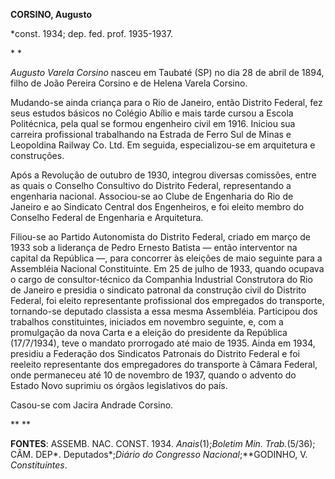 **CORSINO, Augusto**

\*const. 1934; dep. fed. prof. 1935-1937.

* *

*Augusto Varela Corsino* nasceu em Taubaté (SP) no dia 28 de abril de
1894, filho de João Pereira Corsino e de Helena Varela Corsino.

Mudando-se ainda criança para o Rio de Janeiro, então Distrito Federal,
fez seus estudos básicos no Colégio Abílio e mais tarde cursou a Escola
Politécnica, pela qual se formou engenheiro civil em 1916. Iniciou sua
carreira profissional trabalhando na Estrada de Ferro Sul de Minas e
Leopoldina Railway Co. Ltd. Em seguida, especializou-se em arquitetura e
construções.

Após a Revolução de outubro de 1930, integrou diversas comissões, entre
as quais o Conselho Consultivo do Distrito Federal, representando a
engenharia nacional. Associou-se ao Clube de Engenharia do Rio de
Janeiro e ao Sindicato Central dos Engenheiros, e foi eleito membro do
Conselho Federal de Engenharia e Arquitetura.

Filiou-se ao Partido Autonomista do Distrito Federal, criado em março de
1933 sob a liderança de Pedro Ernesto Batista — então interventor na
capital da República —, para concorrer às eleições de maio seguinte para
a Assembléia Nacional Constituinte. Em 25 de julho de 1933, quando
ocupava o cargo de consultor-técnico da Companhia Industrial Construtora
do Rio de Janeiro e presidia o sindicato patronal da construção civil do
Distrito Federal, foi eleito representante profissional dos empregados
do transporte, tornando-se deputado classista a essa mesma Assembléia.
Participou dos trabalhos constituintes, iniciados em novembro seguinte,
e, com a promulgação da nova Carta e a eleição do presidente da
República (17/7/1934), teve o mandato prorrogado até maio de 1935. Ainda
em 1934, presidiu a Federação dos Sindicatos Patronais do Distrito
Federal e foi reeleito representante dos empregadores do transporte à
Câmara Federal, onde permaneceu até 10 de novembro de 1937, quando o
advento do Estado Novo suprimiu os órgãos legislativos do país.

Casou-se com Jacira Andrade Corsino.

** **

**FONTES**: ASSEMB. NAC. CONST. 1934. *Anais*(1);*Boletim Min.
Trab.*(5/36); CÂM. DEP*. Deputados*;*Diário do Congresso
Nacional*;**GODINHO, V. *Constituintes*.

 
